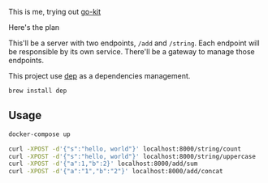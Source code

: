 This is me, trying out [go-kit](https://github.com/go-kit/kit)

Here's the plan

This'll be a server with two endpoints, `/add` and `/string`. Each endpoint will be responsible by its own service. There'll be a gateway to manage those endpoints.

This project use [dep](https://github.com/golang/dep) as a dependencies management.
```
brew install dep
```

## Usage
```bash
docker-compose up
```

```bash
curl -XPOST -d'{"s":"hello, world"}' localhost:8000/string/count
curl -XPOST -d'{"s":"hello, world"}' localhost:8000/string/uppercase
curl -XPOST -d'{"a":1,"b":2}' localhost:8000/add/sum
curl -XPOST -d'{"a":"1","b":"2"}' localhost:8000/add/concat
```